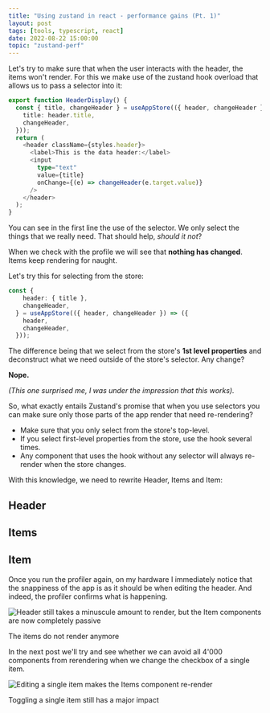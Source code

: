 ```yaml
---
title: "Using zustand in react - performance gains (Pt. 1)"
layout: post
tags: [tools, typescript, react]
date: 2022-08-22 15:00:00
topic: "zustand-perf"
---
```


<TopicToc topicId="zustand-perf" header="Performance Gains Pt I" />

Let's try to make sure that when the user interacts with the header, the items won't render. For this we make use of the zustand hook overload that allows us to pass a selector into it:

```typescript
export function HeaderDisplay() {
  const { title, changeHeader } = useAppStore(({ header, changeHeader }) => ({
    title: header.title,
    changeHeader,
  }));
  return (
    <header className={styles.header}>
      <label>This is the data header:</label>
      <input
        type="text"
        value={title}
        onChange={(e) => changeHeader(e.target.value)}
      />
    </header>
  );
}
```

You can see in the first line the use of the selector. We only select the things that we really need. That should help, _should it not_?

When we check with the profile we will see that **nothing has changed**. Items keep rendering for naught.

Let's try this for selecting from the store:

```typescript
const {
    header: { title },
    changeHeader,
  } = useAppStore(({ header, changeHeader }) => ({
    header,
    changeHeader,
  }));
```

The difference being that we select from the store's **1st level properties** and deconstruct what we need outside of the store's selector. Any change?

**Nope.**

_(This one surprised me, I was under the impression that this works)._

So, what exactly entails Zustand's promise that when you use selectors you can make sure only those parts of the app render that need re-rendering?

<Info>

* Make sure that you only select from the store's top-level.
* If you select first-level properties from the store, use the hook several times.
* Any component that uses the hook without any selector will always re-render when the store changes.

</Info>

With this knowledge, we need to rewrite Header, Items and Item:

## Header
<GHEmbed repo="zustand-playground" branch="header-o12n" file="src/HeaderDisplay.tsx" start={5} end={8} />

## Items
<GHEmbed repo="zustand-playground" branch="header-o12n" file="src/Items.tsx" start={6} end={7} />

## Item
<GHEmbed repo="zustand-playground" branch="header-o12n" file="src/Items.tsx" start={18} end={18} />

Once you run the profiler again, on my hardware I immediately notice that the snappiness of the app is as it should be when editing the header. And indeed, the profiler confirms what is happening.

![Header still takes a minuscule amount to render, but the Item components are now completely passive](/assets/zustand-pg3.png)
<figcaption>The items do not render anymore</figcaption>

In the next post we'll try and see whether we can avoid all 4'000 components from rerendering when we change the checkbox of a single item.

![Editing a single item makes the Items component re-render](/assets/zustand-pg4.png)
<figcaption>Toggling a single item still has a major impact</figcaption>